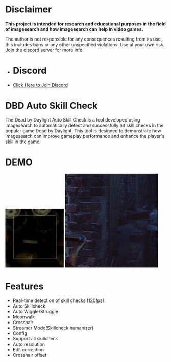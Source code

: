 # Disclaimer
**This project is intended for research and educational purposes in the field of imagesearch and how imagesearch can help in video games.**

The author is not responsible for any consequences resulting from its use, this includes bans or any other unspecified violations. Use at your own risk. Join the discord server for more info.

- # Discord
- [Click Here to Join Discord](https://discord.gg/TqEFdvKUBV)

# DBD Auto Skill Check
The Dead by Daylight Auto Skill Check is a tool developed using imagesearch to automatically detect and successfully hit skill checks in the popular game Dead by Daylight. This tool is designed to demonstrate how imagesearch can improve gameplay performance and enhance the player's skill in the game.

# DEMO
![DEMO](https://github.com/CaS1ow/DBD-AUTO-SKILLCHECK/blob/main/demo.gif)
![DEMO](https://github.com/CaS1ow/DBD-AUTO-SKILLCHECK/blob/main/demo2.gif)

# Features
- Real-time detection of skill checks (120fps)
- Auto Skillcheck
- Auto Wiggle/Struggle
- Moonwalk
- Crosshair
- Streamer Mode(Skillcheck humanizer)
- Config
- Support all skillcheck
- Auto resolution
- Edit correction
- Crosshair offset
